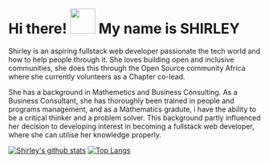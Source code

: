 # Hi there! <img src="https://raw.githubusercontent.com/MartinHeinz/MartinHeinz/master/wave.gif" width="50px"> My name is SHIRLEY

Shirley is an aspiring fullstack web developer passionate the tech world and how to help people through it. She loves building open and inclusive communities, she does this through the Open Source community Africa where she currently volunteers as a Chapter co-lead.

She has a background in Mathemetics and Business Consulting. As a Business Consultant, she has thoroughly been trained in people and programs management, and as a Mathematics gradute, i have the ability to be a critical thinker and a problem solver. This background partly influenced her decision to developing interest in becoming a fullstack web developer, where she can utilise her knowledge properly.

[![Shirley's github stats](https://github-readme-stats.vercel.app/api/?username=ShirleyRex&show_icons=true&theme=radical)](https://github.com/ShirleyRex/github-readme-stats)
[![Top Langs](https://github-readme-stats.vercel.app/api/top-langs/?username=ShirleyRex&layout=compact&theme=dark)](https://github.com/ShirleyRex/github-readme-stats)

